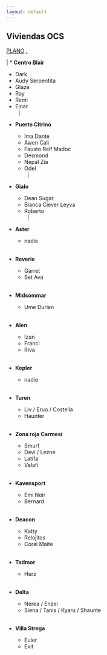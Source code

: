 ```yaml
---
layout: default
---
```


<h2>Viviendas OCS</h2>

[PLANO](http://drive.google.com/uc?export=view&id=1M0Og6TFNzZG4si31fPmWkbnzWbJglekd) [.](https://drive.google.com/uc?export=download&id=18qELow9rEQamiWaok7Tc9ZS3VpUqg6zp) 

| * **Centro Blair**
  - Dark
  - Audy Serpentita
  - Glaze
  - Ray
  - Remi
  - Einar <br>&nbsp; |

* **Puerto Citrino**
  - Ima Dante
  - Awen Cali
  - Fausto Reif Madoc
  - Desmond
  - Nepal Zia
  - Odel <br>&nbsp;
|

* **Gialo**
  - Dean Sugar
  - Bianca Ciever Leyva
  - Roberto <br>&nbsp;
| 
* **Aster**
  - nadie <br>&nbsp;

* **Reverie**
  - Garret
  - Set Ava <br>&nbsp;

* **Midsommar** 
  - Ume Durian <br>&nbsp;

* **Alen**
  - Izan
  - Franci
  - Riva <br>&nbsp;

* **Kepler**
  - nadie <br>&nbsp;

* **Turen**
  - Liv / Eruo / Costella
  - Haunter <br>&nbsp;

* **Zona roja Carmesí**
  - Smurf
  - Devi / Lezne 
  - Latifa
  - Velafi <br>&nbsp;

* **Kavensport**
  - Emi Noir
  - Bernard <br>&nbsp;

* **Deacon**
  - Katty
  - Relojitos 
  - Coral Maite <br>&nbsp;

* **Tadmor**
  - Herz <br>&nbsp;

* **Delta**
  - Nerea / Enzel
  - Siena / Tanis / Kyaru / Shaunte  <br>&nbsp;

* **Villa Strega**
  - Euler
  - Exit 
